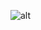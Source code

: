 ![alt][image]

[image]:http://www.plantuml.com/plantuml/svg/VPHDJzmm48Rl-HKM9wWKf5vN5GKL-Y7rK62bdhthsSLIRAUUIK6j-jyxZisiZQ8WXERZdMTctv2zHjAH9ZTq58v0Jn3LtwxJEwIezwH-GCJWK-bVLNqaVJWeU27m1blDVj28QWjwpoYHv85QyJYDOuYK6oiocWnuMjx5luj7VubX6ZzyB4DbveeblTSEDWoDrXzvV1QglhzIETge7gVT76FLp83K7US8troNzvNaIcwTo_dKMgX2twkpzvUNxyvU0HMvDJ2JIx98heKrkTHhifZw489hNFwK_gQgR5YMB5YOwycbxu2yHmh5qwIgIzh0pMvWGa-0X0KlshnJCfuHa-K9vHnRbVXGL2MN1VcwZ2znURGscArrOEv-ovFWKjTPJn0FUW-dgnj7RX3jqJiUKjQD0wG8tsehKLft2zeCrgUFRqfOSD9A7blyggFPg5q80sZF7EacoZUFf3tLLmkkzBfNxDsBTYltpUrr8qHoFm6I3PvRlqg8zHjOMtO2fS_3YiynkFEBZRhL1Aav5xUXAOcrxJ6jmItvmDWQIc69rnYs3hHPsb84T3_PFojkflQALMAFzDD6xV4Pulb5bxvxdAKRoSV04_WpH7ewfG_mhAC1mnK-Yt-gV-VgHURDadJNuCtaXly0
